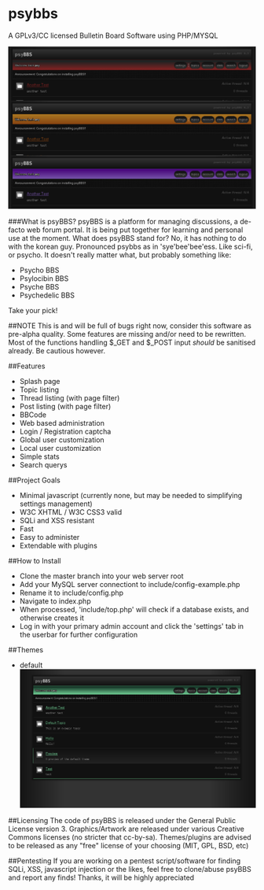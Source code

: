 # psybbs

A GPLv3/CC licensed Bulletin Board Software using PHP/MYSQL

![psyBBS default2](theme/default/preview2.png)

###What is psyBBS? 
psyBBS is a platform for managing discussions, a de-facto web forum portal. It is being put together for learning and personal use at the moment. What does psyBBS stand for? No, it has nothing to do with the korean guy. Pronounced psybbs as in 'sye'bee'bee'ess. Like sci-fi, or psycho. It doesn't really matter what, but probably something like:
* Psycho BBS
* Psylocibin BBS
* Psyche BBS
* Psychedelic BBS

Take your pick!

##NOTE
This is and will be full of bugs right now, consider this software as pre-alpha quality. Some features are missing and/or need to be rewritten. Most of the functions handling $_GET and $_POST input *should* be sanitised already. Be cautious however.

##Features
* Splash page
* Topic listing
* Thread listing (with page filter)
* Post listing (with page filter)
* BBCode
* Web based administration
* Login / Registration captcha
* Global user customization
* Local user customization
* Simple stats
* Search querys

##Project Goals
* Minimal javascript (currently none, but may be needed to simplifying settings management)
* W3C XHTML / W3C CSS3 valid
* SQLi and XSS resistant
* Fast
* Easy to administer
* Extendable with plugins

##How to Install
* Clone the master branch into your web server root
* Add your MySQL server connectiont to include/config-example.php
* Rename it to include/config.php
* Navigate to index.php
* When processed, 'include/top.php' will check if a database exists, and otherwise creates it
* Log in with your primary admin account and click the 'settings' tab in the userbar for further configuration

##Themes
* default
![psyBBS default](theme/default/preview.png)

##Licensing
The code of psyBBS is released under the General Public License version 3. 
Graphics/Artwork are released under various Creative Commons licenses (no stricter that cc-by-sa).
Themes/plugins are advised to be released as any "free" license of your choosing (MIT, GPL, BSD, etc)

##Pentesting
If you are working on a pentest script/software for finding SQLi, XSS, javascript injection or the 
likes, feel free to clone/abuse psyBBS and report any finds! Thanks, it will be highly appreciated
